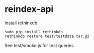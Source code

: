 # reindex-api

Install rethinkdb.

```shell
sudo pip install rethinkdb
rethinkdb restore test/testdata.tar.gz
```

See test/smoke.js for test queries.
